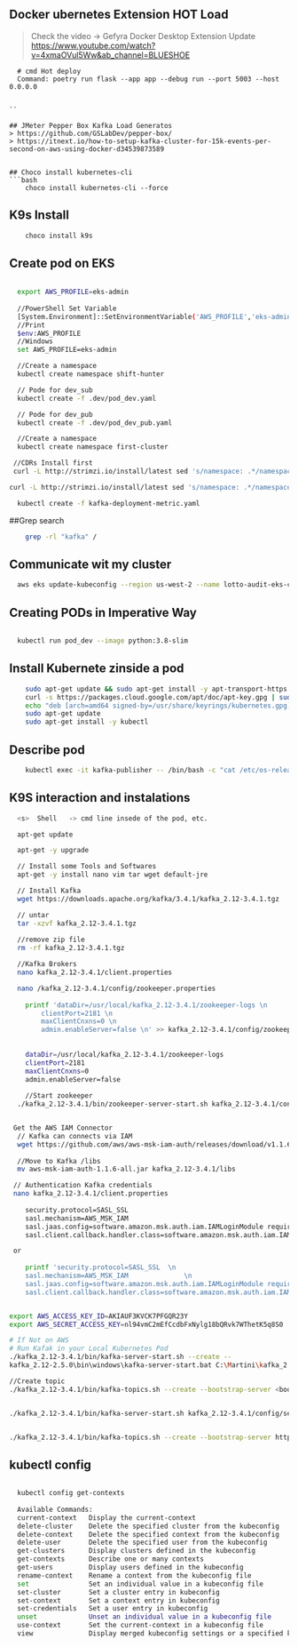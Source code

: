 ## Docker ubernetes Extension HOT Load
> Check the video -> Gefyra Docker Desktop Extension Update
> https://www.youtube.com/watch?v=4xmaOVul5Ww&ab_channel=BLUESHOE
```
  # cmd Hot deploy
  Command: poetry run flask --app app --debug run --port 5003 --host 0.0.0.0
  
  
``  

## JMeter Pepper Box Kafka Load Generatos
> https://github.com/GSLabDev/pepper-box/
> https://itnext.io/how-to-setup-kafka-cluster-for-15k-events-per-second-on-aws-using-docker-d34539873589


## Choco install kubernetes-cli
```bash
	choco install kubernetes-cli --force
```


## K9s Install
```bash
	choco install k9s
```


## Create pod on EKS
```bash
  
  export AWS_PROFILE=eks-admin
  
  //PowerShell Set Variable
  [System.Environment]::SetEnvironmentVariable('AWS_PROFILE','eks-admin')
  //Print
  $env:AWS_PROFILE 
  //Windows
  set AWS_PROFILE=eks-admin

  //Create a namespace
  kubectl create namespace shift-hunter

  // Pode for dev_sub
  kubectl create -f .dev/pod_dev.yaml

  // Pode for dev_pub
  kubectl create -f .dev/pod_dev_pub.yaml

  //Create a namespace
  kubectl create namespace first-cluster

 //CDRs Install first
 curl -L http://strimzi.io/install/latest sed 's/namespace: .*/namespace: kafka/' | kubectl apply -f - -n kafka

curl -L http://strimzi.io/install/latest sed 's/namespace: .*/namespace: first-cluster/' | kubectl apply -f - -n kafka

  kubectl create -f kafka-deployment-metric.yaml	

```
##Grep search
```bash
	grep -rl "kafka" /
```

## Communicate wit my cluster
```bash
  aws eks update-kubeconfig --region us-west-2 --name lotto-audit-eks-cluster
```

## Creating PODs in Imperative Way
```bash

  kubectl run pod_dev --image python:3.8-slim

```

## Install Kubernete zinside a pod
```bash
	sudo apt-get update && sudo apt-get install -y apt-transport-https
	curl -s https://packages.cloud.google.com/apt/doc/apt-key.gpg | sudo gpg --dearmour -o /usr/share/keyrings/kubernetes.gpg
	echo "deb [arch=amd64 signed-by=/usr/share/keyrings/kubernetes.gpg] https://apt.kubernetes.io/ kubernetes-xenial main" | sudo tee -a /etc/apt/sources.list.d/kubernetes.list
	sudo apt-get update
	sudo apt-get install -y kubectl
```

## Describe pod
```bash
	kubectl exec -it kafka-publisher -- /bin/bash -c "cat /etc/os-release;uname -r"
```

## K9S interaction and instalations
```bash
  <s>  Shell   -> cmd line insede of the pod, etc.

  apt-get update

  apt-get -y upgrade

  // Install some Tools and Softwares
  apt-get -y install nano vim tar wget default-jre

  // Install Kafka
  wget https://downloads.apache.org/kafka/3.4.1/kafka_2.12-3.4.1.tgz

  // untar
  tar -xzvf kafka_2.12-3.4.1.tgz
  
  //remove zip file
  rm -rf kafka_2.12-3.4.1.tgz

  //Kafka Brokers
  nano kafka_2.12-3.4.1/client.properties 

  nano /kafka_2.12-3.4.1/config/zookeeper.properties
  
	printf 'dataDir=/usr/local/kafka_2.12-3.4.1/zookeeper-logs \n
		clientPort=2181 \n
		maxClientCnxns=0 \n
		admin.enableServer=false \n' >> kafka_2.12-3.4.1/config/zookeeper.properties
	
	
	dataDir=/usr/local/kafka_2.12-3.4.1/zookeeper-logs
	clientPort=2181
	maxClientCnxns=0
	admin.enableServer=false
	
	//Start zookeeper
  ./kafka_2.12-3.4.1/bin/zookeeper-server-start.sh kafka_2.12-3.4.1/config/zookeeper.properties


 Get the AWS IAM Connector
  // Kafka can connects via IAM
  wget https://github.com/aws/aws-msk-iam-auth/releases/download/v1.1.6/aws-msk-iam-auth-1.1.6-all.jar
  
  //Move to Kafka /libs
  mv aws-msk-iam-auth-1.1.6-all.jar kafka_2.12-3.4.1/libs

 // Authentication Kafka credentials
 nano kafka_2.12-3.4.1/client.properties 
 
	security.protocol=SASL_SSL
	sasl.mechanism=AWS_MSK_IAM
	sasl.jaas.config=software.amazon.msk.auth.iam.IAMLoginModule required;
	sasl.client.callback.handler.class=software.amazon.msk.auth.iam.IAMClientCallbackHandler

 or
	
	printf 'security.protocol=SASL_SSL  \n
	sasl.mechanism=AWS_MSK_IAM              \n
	sasl.jaas.config=software.amazon.msk.auth.iam.IAMLoginModule required;    \n
	sasl.client.callback.handler.class=software.amazon.msk.auth.iam.IAMClientCallbackHandler' >> kafka_2.12-3.4.1/client.properties


export AWS_ACCESS_KEY_ID=AKIAUF3KVCK7PFGQR23Y
export AWS_SECRET_ACCESS_KEY=nl94vmC2mEfCcdbFxNylg18bQRvk7WThetK5q8S0

# If Not on AWS
# Run Kafak in your Local Kubernetes Pod
./kafka_2.12-3.4.1/bin/kafka-server-start.sh --create --
kafka_2.12-2.5.0\bin\windows\kafka-server-start.bat C:\Martini\kafka_2.12-2.5.0\config\server-0.properties

//Create topic
./kafka_2.12-3.4.1/bin/kafka-topics.sh --create --bootstrap-server <bootstrap-servers> --replication-factor 2 --partitions 1 --topic <topic-name> --command-config ./kafka_2.12-3.4.1/client.properties


./kafka_2.12-3.4.1/bin/kafka-server-start.sh kafka_2.12-3.4.1/config/server-0.properties


./kafka_2.12-3.4.1/bin/kafka-topics.sh --create --bootstrap-server http://localhost:9093 --replication-factor 2 --partitions 1 --topic test-topic --command-config ./kafka_2.12-3.4.1/client.properties


```

## kubectl config
```bash

  kubectl config get-contexts
  
  Available Commands:
  current-context   Display the current-context
  delete-cluster    Delete the specified cluster from the kubeconfig
  delete-context    Delete the specified context from the kubeconfig
  delete-user       Delete the specified user from the kubeconfig
  get-clusters      Display clusters defined in the kubeconfig
  get-contexts      Describe one or many contexts
  get-users         Display users defined in the kubeconfig
  rename-context    Rename a context from the kubeconfig file
  set               Set an individual value in a kubeconfig file
  set-cluster       Set a cluster entry in kubeconfig
  set-context       Set a context entry in kubeconfig
  set-credentials   Set a user entry in kubeconfig
  unset             Unset an individual value in a kubeconfig file
  use-context       Set the current-context in a kubeconfig file
  view              Display merged kubeconfig settings or a specified kubeconfig file
  

```

